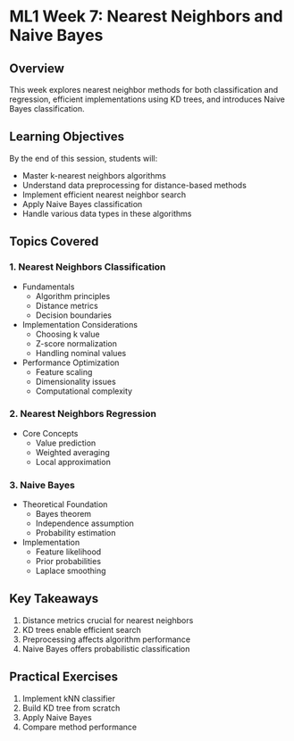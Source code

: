 # ML1 Week 7: Nearest Neighbors and Naive Bayes

## Overview
This week explores nearest neighbor methods for both classification and regression, efficient implementations using KD trees, and introduces Naive Bayes classification.

## Learning Objectives
By the end of this session, students will:
- Master k-nearest neighbors algorithms
- Understand data preprocessing for distance-based methods
- Implement efficient nearest neighbor search
- Apply Naive Bayes classification
- Handle various data types in these algorithms

## Topics Covered

### 1. Nearest Neighbors Classification
- Fundamentals
  * Algorithm principles
  * Distance metrics
  * Decision boundaries
- Implementation Considerations
  * Choosing k value
  * Z-score normalization
  * Handling nominal values
- Performance Optimization
  * Feature scaling
  * Dimensionality issues
  * Computational complexity

### 2. Nearest Neighbors Regression
- Core Concepts
  * Value prediction
  * Weighted averaging
  * Local approximation

### 3. Naive Bayes
- Theoretical Foundation
  * Bayes theorem
  * Independence assumption
  * Probability estimation
- Implementation
  * Feature likelihood
  * Prior probabilities
  * Laplace smoothing


## Key Takeaways
1. Distance metrics crucial for nearest neighbors
2. KD trees enable efficient search
3. Preprocessing affects algorithm performance
4. Naive Bayes offers probabilistic classification

## Practical Exercises
1. Implement kNN classifier
2. Build KD tree from scratch
3. Apply Naive Bayes
4. Compare method performance 
